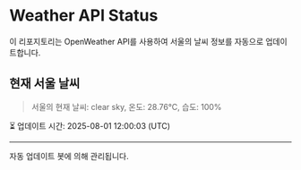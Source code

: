 
# Weather API Status

이 리포지토리는 OpenWeather API를 사용하여 서울의 날씨 정보를 자동으로 업데이트합니다.

## 현재 서울 날씨
> 서울의 현재 날씨: clear sky, 온도: 28.76°C, 습도: 100%

⏳ 업데이트 시간: 2025-08-01 12:00:03 (UTC)

---
자동 업데이트 봇에 의해 관리됩니다.
